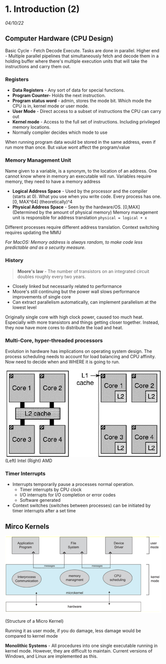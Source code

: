 # 1. Introduction (2)

_04/10/22_

## Computer Hardware (CPU Design)

Basic Cycle - Fetch Decode Execute. Tasks are done in parallel. 
Higher end - Multiple parallel pipelines that simultaneously fetch and decode them in a holding buffer where there's multiple execution units that will take the instructions and carry them out. 

### Registers

- **Data Registers** - Any sort of data for special functions. 
- **Program Counter-** Holds the next instruction.
- **Program status word**  - admin, stores the mode bit. Which mode the CPU is in, kernel mode or user mode.
- **User Mode** - Direct access to a subset of instructions the CPU can carry out
- **Kernel mode** - Access to the full set of instructions. Including privileged memory locations. 
- Normally compiler decides which mode to use

When running program data would be stored in the same address, even if run more than once. But value wont affect the program/value

### Memory Management Unit

Name given to a variable, is a synonym, to the location of an address. 
One cannot know where in memory an executable will run. Variables require memory, they need to have a memory address

- **Logical Address Space** - Used by the processor and the compiler (starts at 0). What you use when you write code. Every process has one. [0, MAX^64] (theoretically)^4
- **Physical Address Space** - Seen by the hardware/OS. [0,MAX] (Determined by the amount of physical memory)
  Memory management unit is responsible for address translation
  `physical = logical + x`

Different processes require different address translation. 
Context switching requires updating the MMU

*For MacOS: Memory address is always random, to make code less predictable and as a security measure.*

### History

> **Moore's law** - The number of transistors on an integrated circuit doubles roughly every two years. 

- Closely linked but necessarily related to performance
- Moore's still continuing but the power wall slows performance improvements of single core
- Can extract parallelism automatically, can implement parallelism at the lowest level

Originally single core with high clock power, caused too much heat. Especially with more transistors and things getting closer together. Instead, they now have more cores to distribute the load and heat. 

### Multi-Core, hyper-threaded processors

Evolution in hardware has implications on operating system design. 
The process scheduling needs to account for load balancing and CPU affinity. Now need to decide when and WHERE it is going to run. 

![../_resources/20221004224158.png](../_resources/20221004224158.png)
(Left) Intel (Right) AMD

### Timer Interrupts

- Interrupts temporarily pause a processes normal operation.
  - Timer interrupts by CPU clock
  - I/O interrupts for I/O completion or error codes
  - Software generated 
- Context switches (switches between processes) can be initiated by timer interrupts after a set time

## Mirco Kernels

![20221004134320.png](../_resources/20221004134320.png)

(Structure of a Micro Kernel)

Running it as user mode, if you do damage, less damage would be compared to kernel mode

**Monolithic Systems** - All procedures into one single executable running in kernel mode. However, they are difficult to maintain. Current versions of Windows, and Linux are implemented as this.